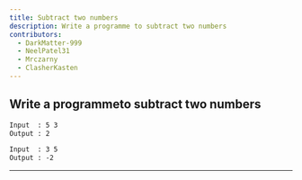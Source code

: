 ```yaml
---
title: Subtract two numbers
description: Write a programme to subtract two numbers
contributors:
  - DarkMatter-999
  - NeelPatel31
  - Mrczarny
  - ClasherKasten
---
```


## Write a programmeto subtract two numbers

```txt
Input  : 5 3
Output : 2
```

```txt
Input  : 3 5
Output : -2
```

---
